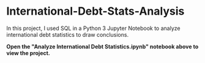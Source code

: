 # International-Debt-Stats-Analysis
In this project, I used SQL in a Python 3 Jupyter Notebook to analyze international debt statistics to draw conclusions.

**Open the "Analyze International Debt Statistics.ipynb" notebook above to view the project.**
